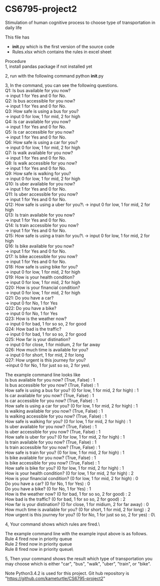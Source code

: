 # CS6795-project2
Stimulation of human cognitive process to choose type of transportation in daily life

This file has 
 - __init__.py which is the first version of the source code
 - Rules.xlsx which contains the rules in excel sheet

Procedure\
1, install pandas package if not installed yet

2, run with the following command 
   python __init__.py

3, In the command, you can see the following questions.\
   Q1: Is bus available for you now? \
   -> input 1 for Yes and 0 for No.\
   Q2: Is bus accessible for you now?\
   -> input 1 for Yes and 0 for No.\
   Q3: How safe is using a bus for you? \
   -> input 0 for low, 1 for mid, 2 for high\
   Q4: Is car available for you now? \
   -> input 1 for Yes and 0 for No.\
   Q5: Is car accessible for you now?\
   -> input 1 for Yes and 0 for No.\
   Q6: How safe is using a car for you? \
   -> input 0 for low, 1 for mid, 2 for high\
   Q7: Is walk available for you now? \
   -> input 1 for Yes and 0 for No.\
   Q8: Is walk accessible for you now?\
   -> input 1 for Yes and 0 for No.\
   Q9: How safe is walking for you? \
   -> input 0 for low, 1 for mid, 2 for high\
   Q10: Is uber available for you now? \
   -> input 1 for Yes and 0 for No.\
   Q11: Is uber accessible for you now?\
   -> input 1 for Yes and 0 for No.\
   Q12: How safe is using a uber for you?\ 
   -> input 0 for low, 1 for mid, 2 for high\
   Q13: Is train available for you now? \
   -> input 1 for Yes and 0 for No.\
   Q14: Is train accessible for you now?\
   -> input 1 for Yes and 0 for No.\
   Q15: How safe is using a train for you?\ 
   -> input 0 for low, 1 for mid, 2 for high\
   Q16: Is bike available for you now? \
   -> input 1 for Yes and 0 for No.\
   Q17: Is bike accessible for you now?\
   -> input 1 for Yes and 0 for No.\
   Q18: How safe is using bike for you? \
   -> input 0 for low, 1 for mid, 2 for high\
   Q19: How is your health condition?\
   -> input 0 for low, 1 for mid, 2 for high\
   Q20: How is your financial condition? \
   -> input 0 for low, 1 for mid, 2 for high \
   Q21: Do you have a car?\
   -> input 0 for No, 1 for Yes\
   Q22: Do you have a bike? \
   -> input 0 for No, 1 for Yes\
   Q23: How is the weather now? \
   -> input 0 for bad, 1 for so so, 2 for good \
   Q24: How bad is the traffic?\
   -> input 0 for bad, 1 for so so, 2 for good\
   Q25: How far is your distination?\
   -> input 0 for close, 1 for midium, 2 for far away\
   Q26: How much time is available for you?\
   -> input 0 for short, 1 for mid, 2 for long\
   Q27: How urgent is this journey for you? \
   ->input 0 for No, 1 for just so so, 2 for yes\
  
   The example command line looks like \
   Is bus available for you now? (True, False) : 1\
   Is bus accessible for you now? (True, False) : 1\
   How safe is using a bus for you? (0 for low, 1 for mid, 2 for high) : 1\
   Is car available for you now? (True, False) : 1\
   Is car accessible for you now? (True, False) : 1\
   How safe is using a car for you? (0 for low, 1 for mid, 2 for high) : 1\
   Is walking available for you now? (True, False) : 1\
   Is walking accessible for you now? (True, False) : 1\
   How safe is walking for you? (0 for low, 1 for mid, 2 for high) : 1\
   Is uber available for you now? (True, False) : 1\
   Is uber accessible for you now? (True, False) : 1\
   How safe is uber for you? (0 for low, 1 for mid, 2 for high) : 1\
   Is train available for you now? (True, False) : 1\
   Is train accessible for you now? (True, False) : 1\
   How safe is train for you? (0 for low, 1 for mid, 2 for high) : 1\
   Is bike available for you now? (True, False) : 1\
   Is bike accessible for you now? (True, False) : 1\
   How safe is bike for you? (0 for low, 1 for mid, 2 for high) : 1\
   How is your health condition? (0 for low, 1 for mid, 2 for high) : 2\
   How is your financial condition? (0 for low, 1 for mid, 2 for high) : 0\
   Do you have a car? (0 for No, 1 for Yes) : 0\
   Do you have a bike? (0 for No, 1 for Yes) : 1\
   How is the weather now? (0 for bad, 1 for so so, 2 for good) : 2\
   How bad is the traffic? (0 for bad, 1 for so so, 2 for good) : 2\
   How far is your distination? (0 for close, 1 for midium, 2 for far away) : 0\
   How much time is available for you? (0 for short, 1 for mid, 2 for long) : 2\
   How urgent is this journey for you? (0 for No, 1 for just so so, 2 for yes) : 0\

4, Your command shows which rules are fired.\

   The example command line with the example input above is as follows.\
   Rule 4 fired now in priority queue\
   Rule 2 fired now in priority queue\
   Rule 8 fired now in priority queue\
   
5, Then your command shows the result which type of transportation you may choose which is either "car", "bus", "walk", "uber", "train", or "bike".

Note
Python3.4.2 is used for this project.
Git hub repository is "https://github.com/kameturtle/CS6795-project2"
